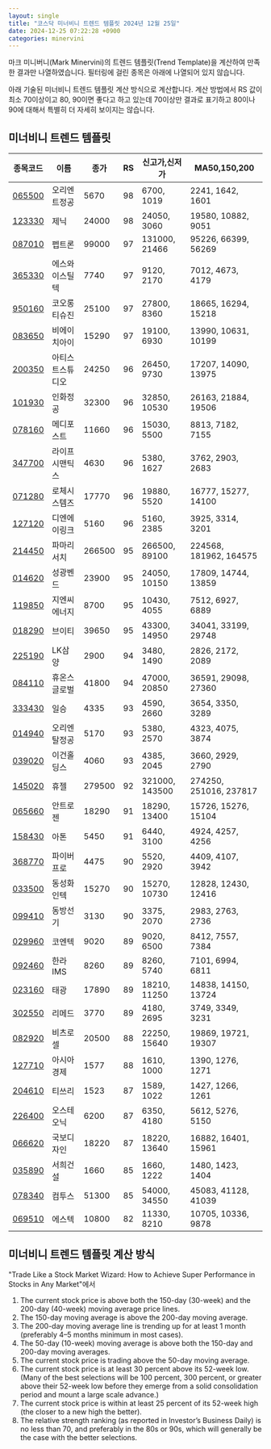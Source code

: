 ```yaml
---
layout: single
title: "코스닥 미너비니 트렌드 템플릿 2024년 12월 25일"
date: 2024-12-25 07:22:28 +0900
categories: minervini
---
```

마크 미니버니(Mark Minervini)의 트렌드 템플릿(Trend Template)을 계산하여 만족한 결과만 나열하였습니다. 필터링에 걸린 종목은 아래에 나열되어 있지 않습니다.

아래 기술된 미너비니 트렌드 템플릿 계산 방식으로 계산합니다. 계산 방법에서 RS 값이 최소 70이상이고 80, 90이면 좋다고 하고 있는데 70이상만 결과로 표기하고 80이나 90에 대해서 특별히 더 자세히 보이지는 않습니다.

## 미너비니 트렌드 템플릿

|종목코드|이름|종가|RS|신고가,신저가|MA50,150,200|
|------|---|---|--|---------|------------|
|[065500](https://finance.daum.net/quotes/A065500)|오리엔트정공|5670|98|6700, 1019|2241, 1642, 1601|
|[123330](https://finance.daum.net/quotes/A123330)|제닉|24000|98|24050, 3060|19580, 10882, 9051|
|[087010](https://finance.daum.net/quotes/A087010)|펩트론|99000|97|131000, 21466|95226, 66399, 56269|
|[365330](https://finance.daum.net/quotes/A365330)|에스와이스틸텍|7740|97|9120, 2170|7012, 4673, 4179|
|[950160](https://finance.daum.net/quotes/A950160)|코오롱티슈진|25100|97|27800, 8360|18665, 16294, 15218|
|[083650](https://finance.daum.net/quotes/A083650)|비에이치아이|15290|97|19100, 6930|13990, 10631, 10199|
|[200350](https://finance.daum.net/quotes/A200350)|아티스트스튜디오|24250|96|26450, 9730|17207, 14090, 13975|
|[101930](https://finance.daum.net/quotes/A101930)|인화정공|32300|96|32850, 10530|26163, 21884, 19506|
|[078160](https://finance.daum.net/quotes/A078160)|메디포스트|11660|96|15030, 5500|8813, 7182, 7155|
|[347700](https://finance.daum.net/quotes/A347700)|라이프시맨틱스|4630|96|5380, 1627|3762, 2903, 2683|
|[071280](https://finance.daum.net/quotes/A071280)|로체시스템즈|17770|96|19880, 5520|16777, 15277, 14100|
|[127120](https://finance.daum.net/quotes/A127120)|디엔에이링크|5160|96|5160, 2385|3925, 3314, 3201|
|[214450](https://finance.daum.net/quotes/A214450)|파마리서치|266500|95|266500, 89100|224568, 181962, 164575|
|[014620](https://finance.daum.net/quotes/A014620)|성광벤드|23900|95|24050, 10150|17809, 14744, 13859|
|[119850](https://finance.daum.net/quotes/A119850)|지엔씨에너지|8700|95|10430, 4055|7512, 6927, 6889|
|[018290](https://finance.daum.net/quotes/A018290)|브이티|39650|95|43300, 14950|34041, 33199, 29748|
|[225190](https://finance.daum.net/quotes/A225190)|LK삼양|2900|94|3480, 1490|2826, 2172, 2089|
|[084110](https://finance.daum.net/quotes/A084110)|휴온스글로벌|41800|94|47000, 20850|36591, 29098, 27360|
|[333430](https://finance.daum.net/quotes/A333430)|일승|4335|93|4590, 2660|3654, 3350, 3289|
|[014940](https://finance.daum.net/quotes/A014940)|오리엔탈정공|5170|93|5380, 2570|4323, 4075, 3874|
|[039020](https://finance.daum.net/quotes/A039020)|이건홀딩스|4060|93|4385, 2045|3660, 2929, 2790|
|[145020](https://finance.daum.net/quotes/A145020)|휴젤|279500|92|321000, 143500|274250, 251016, 237817|
|[065660](https://finance.daum.net/quotes/A065660)|안트로젠|18290|91|18290, 13400|15726, 15276, 15104|
|[158430](https://finance.daum.net/quotes/A158430)|아톤|5450|91|6440, 3100|4924, 4257, 4256|
|[368770](https://finance.daum.net/quotes/A368770)|파이버프로|4475|90|5520, 2920|4409, 4107, 3942|
|[033500](https://finance.daum.net/quotes/A033500)|동성화인텍|15270|90|15270, 10730|12828, 12430, 12416|
|[099410](https://finance.daum.net/quotes/A099410)|동방선기|3130|90|3375, 2070|2983, 2763, 2736|
|[029960](https://finance.daum.net/quotes/A029960)|코엔텍|9020|89|9020, 6500|8412, 7557, 7384|
|[092460](https://finance.daum.net/quotes/A092460)|한라IMS|8260|89|8260, 5740|7101, 6994, 6811|
|[023160](https://finance.daum.net/quotes/A023160)|태광|17890|89|18210, 11250|14838, 14150, 13724|
|[302550](https://finance.daum.net/quotes/A302550)|리메드|3770|89|4180, 2695|3749, 3349, 3231|
|[082920](https://finance.daum.net/quotes/A082920)|비츠로셀|20500|88|22250, 15640|19869, 19721, 19307|
|[127710](https://finance.daum.net/quotes/A127710)|아시아경제|1577|88|1610, 1000|1390, 1276, 1271|
|[204610](https://finance.daum.net/quotes/A204610)|티쓰리|1523|87|1589, 1022|1427, 1266, 1261|
|[226400](https://finance.daum.net/quotes/A226400)|오스테오닉|6200|87|6350, 4180|5612, 5276, 5150|
|[066620](https://finance.daum.net/quotes/A066620)|국보디자인|18220|87|18220, 13640|16882, 16401, 15961|
|[035890](https://finance.daum.net/quotes/A035890)|서희건설|1660|85|1660, 1222|1480, 1423, 1404|
|[078340](https://finance.daum.net/quotes/A078340)|컴투스|51300|85|54000, 34550|45083, 41128, 41039|
|[069510](https://finance.daum.net/quotes/A069510)|에스텍|10800|82|11330, 8210|10705, 10336, 9878|

## 미너비니 트렌드 템플릿 계산 방식

"Trade Like a Stock Market Wizard: How to Achieve Super Performance in Stocks in Any Market"에서

 1. The current stock price is above both the 150-day (30-week) and the 200-day (40-week) moving average price lines.
 1. The 150-day moving average is above the 200-day moving average.
 1. The 200-day moving average line is trending up for at least 1 month (preferably 4–5 months minimum in most cases).
 1. The 50-day (10-week) moving average is above both the 150-day and 200-day moving averages.
 1. The current stock price is trading above the 50-day moving average.
 1. The current stock price is at least 30 percent above its 52-week low. (Many of the best selections will be 100 percent, 300 percent, or greater above their 52-week low before they emerge from a solid consolidation period and mount a large scale advance.)
 1. The current stock price is within at least 25 percent of its 52-week high (the closer to a new high the better).
 1. The relative strength ranking (as reported in Investor’s Business Daily) is no less than 70, and preferably in the 80s or 90s, which will generally be the case with the better selections.
